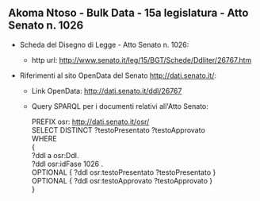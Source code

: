 ## Akoma Ntoso - Bulk Data - 15a legislatura - Atto Senato n. 1026 ##

* Scheda del Disegno di Legge - Atto Senato n. 1026:
	* http url: http://www.senato.it/leg/15/BGT/Schede/Ddliter/26767.htm

* Riferimenti al sito OpenData del Senato http://dati.senato.it/:
	* Link OpenData: http://dati.senato.it/ddl/26767
	* Query SPARQL per i documenti relativi all'Atto Senato:

        PREFIX osr: <http://dati.senato.it/osr/>  
		SELECT DISTINCT ?testoPresentato ?testoApprovato  
		WHERE  
		{  
		    ?ddl a osr:Ddl.  
		    ?ddl osr:idFase 1026 .  
		    OPTIONAL { ?ddl osr:testoPresentato ?testoPresentato }  
		    OPTIONAL { ?ddl osr:testoApprovato ?testoApprovato }  
		}
		